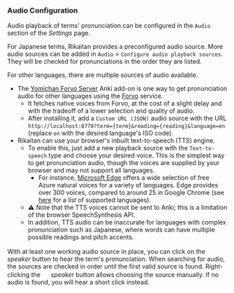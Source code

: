 ### Audio Configuration

Audio playback of terms' pronunciation can be configured in the `Audio` section of the _Settings_ page.

For Japanese terms, Rikaitan provides a preconfigured audio source. More audio sources can be added in `Audio` > `Configure audio playback sources`. They will be checked for pronunciations in the order they are listed.

For other languages, there are multiple sources of audio available.

- The [Yomichan Forvo Server](https://ankiweb.net/shared/info/580654285) Anki add-on is one way to get pronunciation audio for other languages using the [Forvo](https://forvo.com/) service.
  - It fetches native voices from Forvo, at the cost of a slight delay and with the tradeoff of a lower selection and quality of audio.
  - After installing it, add a `Custom URL (JSON)` audio source with the URL `http://localhost:8770?term={term}&reading={reading}&language=en` (replace `en` with the desired language's ISO code).
- Rikaitan can use your browser's inbuilt text-to-speech (TTS) engine.
  - To enable this, just add a new playback source with the `Text-to-speech` type and choose your desired voice. This is the simplest way to get pronunciation audio, though the voices are supplied by your browser and may not support all languages.
    - For instance, [Microsoft Edge](https://www.microsoft.com/en-us/edge) offers a wide selection of free Azure natural voices for a variety of languages. Edge provides over 300 voices, compared to around 25 in Google Chrome (see [here](https://learn.microsoft.com/en-us/azure/ai-services/speech-service/language-support?tabs=stt) for a list of supported languages).
  - ⚠️ Note that the TTS voices cannot be sent to Anki; this is a limitation of the browser SpeechSynthesis API.
  - In addition, TTS audio can be inaccurate for languages with complex pronunciation such as Japanese, where words can have multiple possible readings and pitch accents.

With at least one working audio source in place, you can click on the <img src="../ext/images/play-audio.svg" alt="" width="16" height="16"> _speaker_ button to hear the term's pronunciation. When searching for audio, the sources are checked in order until the first valid source is found. Right-clicking the <img src="../ext/images/play-audio.svg" alt="" width="16" height="16"> _speaker_ button allows choosing the source manually. If no audio is found, you will hear a short click instead.

